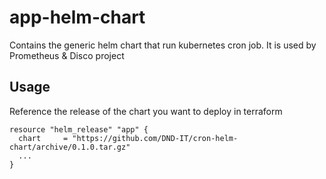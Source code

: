 # app-helm-chart
Contains the generic helm chart that run kubernetes cron job. It is used by Prometheus & Disco project

## Usage

Reference the release of the chart you want to deploy in terraform

```hcl
resource "helm_release" "app" {
  chart     = "https://github.com/DND-IT/cron-helm-chart/archive/0.1.0.tar.gz"
  ...
}
```